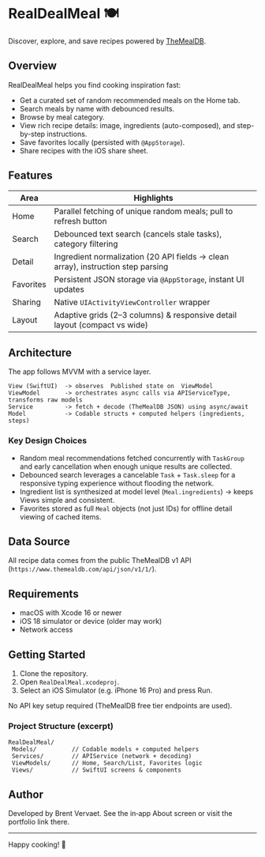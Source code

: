 # RealDealMeal 🍽️

Discover, explore, and save recipes powered by [TheMealDB](https://www.themealdb.com/).

## Overview

RealDealMeal helps you find cooking inspiration fast:

* Get a curated set of random recommended meals on the Home tab.
* Search meals by name with debounced results.
* Browse by meal category.
* View rich recipe details: image, ingredients (auto-composed), and step-by-step instructions.
* Save favorites locally (persisted with `@AppStorage`).
* Share recipes with the iOS share sheet.

## Features

| Area | Highlights |
|------|------------|
| Home | Parallel fetching of unique random meals; pull to refresh button |
| Search | Debounced text search (cancels stale tasks), category filtering |
| Detail | Ingredient normalization (20 API fields → clean array), instruction step parsing |
| Favorites | Persistent JSON storage via `@AppStorage`, instant UI updates |
| Sharing | Native `UIActivityViewController` wrapper |
| Layout | Adaptive grids (2–3 columns) & responsive detail layout (compact vs wide) |

## Architecture

The app follows MVVM with a service layer.

```text
View (SwiftUI)  -> observes  Published state on  ViewModel
ViewModel       -> orchestrates async calls via APIServiceType, transforms raw models
Service         -> fetch + decode (TheMealDB JSON) using async/await
Model           -> Codable structs + computed helpers (ingredients, steps)
```


### Key Design Choices

* Random meal recommendations fetched concurrently with `TaskGroup` and early cancellation when enough unique results are collected.
* Debounced search leverages a cancelable `Task` + `Task.sleep` for a responsive typing experience without flooding the network.
* Ingredient list is synthesized at model level (`Meal.ingredients`) → keeps Views simple and consistent.
* Favorites stored as full `Meal` objects (not just IDs) for offline detail viewing of cached items.

## Data Source

All recipe data comes from the public TheMealDB v1 API (`https://www.themealdb.com/api/json/v1/1/`).

## Requirements

* macOS with Xcode 16 or newer
* iOS 18 simulator or device (older may work)
* Network access

## Getting Started

1. Clone the repository.
2. Open `RealDealMeal.xcodeproj`.
3. Select an iOS Simulator (e.g. iPhone 16 Pro) and press Run.

No API key setup required (TheMealDB free tier endpoints are used).

### Project Structure (excerpt)

```text
RealDealMeal/
 Models/          // Codable models + computed helpers
 Services/        // APIService (network + decoding)
 ViewModels/      // Home, Search/List, Favorites logic
 Views/           // SwiftUI screens & components
```

## Author

Developed by Brent Vervaet. See the in‑app About screen or visit the portfolio link there.

---
Happy cooking! 🍜
